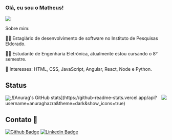### Olá, eu sou o Matheus! 

<img align='center' src='https://i.imgur.com/SQUhP5T.gif'/> 


Sobre mim:

👨‍💻 Estagiário de desenvolvimento de software no Instituto de Pesquisas Eldorado.

👨‍🎓 Estudante de Engenharia Eletrônica, atualmente estou cursando o 8° semestre.

🎯 Interesses: HTML, CSS, JavaScript, Angular, React, Node e Python. 


## Status

<a href="https://github.com/anuraghazra/github-readme-stats">
  <img align="center" src="https://github-readme-stats.vercel.app/api?username=MattSilverio&show_icons=true&theme=gothan" />
</a>
<a href="https://github.com/anuraghazra/convoychat">
  <img align="right" src="https://github-readme-stats.vercel.app/api/top-langs/?username=MattSilverio&layout=compact" />
</a>
![Anurag's GitHub stats](https://github-readme-stats.vercel.app/api?username=anuraghazra&theme=dark&show_icons=true)
<!-- ## Skills 🤓💻 -->



## Contato 📱

[![Github Badge](https://img.shields.io/badge/-Github-000?style=flat-square&logo=Github&logoColor=white&link=LINK_GIT)](https://github.com/MattSilverio) [![Linkedin Badge](https://img.shields.io/badge/-LinkedIn-blue?style=flat-square&logo=Linkedin&logoColor=white&link=LINK_LINKEDIN)](https://www.linkedin.com/in/matheusphillipo/)
